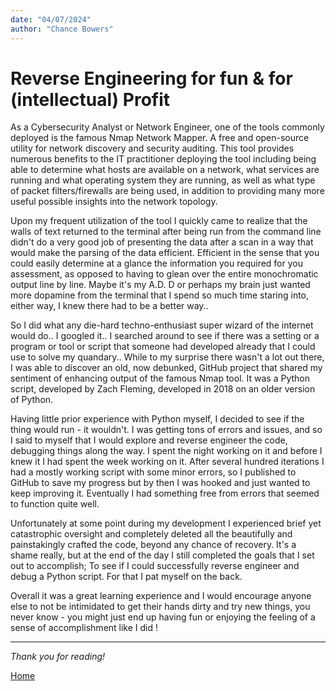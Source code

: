 ```yaml
---
date: "04/07/2024"
author: "Chance Bowers"
---
```


# Reverse Engineering for fun & for (intellectual) Profit


As a Cybersecurity Analyst or Network Engineer, one of the tools commonly deployed is the famous Nmap Network Mapper. A free and open-source utility for network discovery and security auditing. This tool provides numerous benefits to the IT practitioner deploying the tool including being able to determine what hosts are available on a network, what services are running and what operating system they are running, as well as what type of packet filters/firewalls are being used, in addition to providing many more useful possible insights into the network topology.

Upon my frequent utilization of the tool I quickly came to realize that the walls of text returned to the terminal after being run from the command line didn't do a very good job of presenting the data after a scan in a way that would make the parsing of the data efficient. Efficient in the sense that you could easily determine at a glance the information you required for you assessment, as opposed to having to glean over the entire monochromatic output line by line. Maybe it's my A.D. D or perhaps my brain just wanted more dopamine from the terminal that I spend so much time staring into, either way, I knew there had to be a better way..

So I did what any die-hard techno-enthusiast super wizard of the internet would do.. I googled it.. I searched around to see if there was a setting or a program or tool or script that someone had developed already that I could use to solve my quandary.. While to my surprise there wasn't a lot out there, I was able to discover an old, now debunked, GitHub project that shared my sentiment of enhancing output of the famous Nmap tool. It was a Python script, developed by Zach Fleming, developed in 2018 on an older version of Python.

Having little prior experience with Python myself, I decided to see if the thing would run - it wouldn't. I was getting tons of errors and issues, and so I said to myself that I would explore and reverse engineer the code, debugging things along the way. I spent the night working on it and before I knew it I had spent the week working on it. After several hundred iterations I had a mostly working script with some minor errors, so I published to GitHub to save my progress but by then I was hooked and just wanted to keep improving it. Eventually I had something free from errors that seemed to function quite well.

Unfortunately at some point during my development I experienced brief yet catastrophic oversight and completely deleted all the beautifully and painstakingly crafted the code, beyond any chance of recovery. It's a shame really, but at the end of the day I still completed the goals that I set out to accomplish; To see if I could successfully reverse engineer and debug a Python script. For that I pat myself on the back.

Overall it was a great learning experience and I would encourage anyone else to not be intimidated to get their hands dirty and try new things, you never know - you might just end up having fun or enjoying the feeling of a sense of accomplishment like I did !

---

*Thank you for reading!*


[Home](https://glitchingreality.github.io/index.html)
